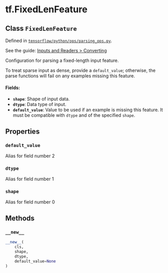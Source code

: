 <div itemscope itemtype="http://developers.google.com/ReferenceObject">
<meta itemprop="name" content="tf.FixedLenFeature" />
<meta itemprop="property" content="default_value"/>
<meta itemprop="property" content="dtype"/>
<meta itemprop="property" content="shape"/>
<meta itemprop="property" content="__new__"/>
</div>

# tf.FixedLenFeature

## Class `FixedLenFeature`





Defined in [`tensorflow/python/ops/parsing_ops.py`](https://www.tensorflow.org/code/tensorflow/python/ops/parsing_ops.py).

See the guide: [Inputs and Readers > Converting](../../../api_guides/python/io_ops.md#Converting)

Configuration for parsing a fixed-length input feature.

To treat sparse input as dense, provide a `default_value`; otherwise,
the parse functions will fail on any examples missing this feature.

#### Fields:

* <b>`shape`</b>: Shape of input data.
* <b>`dtype`</b>: Data type of input.
* <b>`default_value`</b>: Value to be used if an example is missing this feature. It
      must be compatible with `dtype` and of the specified `shape`.

## Properties

<h3 id="default_value"><code>default_value</code></h3>

Alias for field number 2

<h3 id="dtype"><code>dtype</code></h3>

Alias for field number 1

<h3 id="shape"><code>shape</code></h3>

Alias for field number 0



## Methods

<h3 id="__new__"><code>__new__</code></h3>

``` python
__new__(
    cls,
    shape,
    dtype,
    default_value=None
)
```





